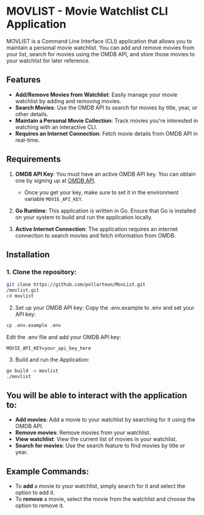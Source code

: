 # MOVLIST - Movie Watchlist CLI Application

MOVLIST is a Command Line Interface (CLI) application that allows you to maintain a personal movie watchlist. You can add and remove movies from your list, search for movies using the OMDB API, and store those movies to your watchlist for later reference.

## Features

- **Add/Remove Movies from Watchlist**: Easily manage your movie watchlist by adding and removing movies.
- **Search Movies**: Use the OMDB API to search for movies by title, year, or other details.
- **Maintain a Personal Movie Collection**: Track movies you're interested in watching with an interactive CLI.
- **Requires an Internet Connection**: Fetch movie details from OMDB API in real-time.

## Requirements

1. **OMDB API Key**: You must have an active OMDB API key. You can obtain one by signing up at [OMDB API](http://www.omdbapi.com/apikey.aspx).
   
   - Once you get your key, make sure to set it in the environment variable `MOVIE_API_KEY`.

2. **Go Runtime**: This application is written in Go. Ensure that Go is installed on your system to build and run the application locally.

3. **Active Internet Connection**: The application requires an internet connection to search movies and fetch information from OMDB.

## Installation

### 1. Clone the repository:

```bash
git clone https://github.com/pollarteon/MovList.git
/movlist.git
cd movlist
```
2. Set up your OMDB API key:
Copy the .env.example to .env and set your API key:
```bash
cp .env.example .env
```
Edit the .env file and add your OMDB API key:

```vscode
MOVIE_API_KEY=your_api_key_here
```
3. Build and run the Application:
```bash
go build -o movlist
./movlist
```

## You will be able to interact with the application to:

- **Add movies**: Add a movie to your watchlist by searching for it using the OMDB API.
- **Remove movies**: Remove movies from your watchlist.
- **View watchlist**: View the current list of movies in your watchlist.
- **Search for movies**: Use the search feature to find movies by title or year.

## Example Commands:

- To **add** a movie to your watchlist, simply search for it and select the option to add it.
- To **remove** a movie, select the movie from the watchlist and choose the option to remove it.

